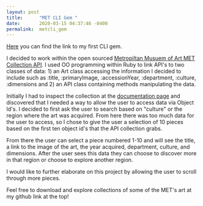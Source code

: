```yaml
---
layout: post
title:      "MET CLI Gem "
date:       2020-03-15 04:37:46 -0400
permalink:  metcli_gem
---
```



[Here](https://github.com/jenleebeaver/flatiron-CLIproject) you can find the link to my first CLI gem. 


I decided to work within the open sourced [Metropiltan Musuem of Art MET Collection API](https://www.programmableweb.com/api/metropolitan-museum-art-met-collection-rest-api-v10/).  I used OO programming within Ruby to link API's to two classes of data: 1) an Art class accessing the information I decided to include such as  :title, :primaryImage, :accessionYear, :department, :culture, :dimensions and 2) an API class containing methods manipulating the data. 

Initially I had to inspect the collection at the [documentation page](https://metmuseum.github.io) and discovered that I needed a way to allow the user to access data via Object Id's.  I decided to first ask the user to search based on "culture" or the region where the art was acquired.  From here there was too much data for the user to access, so I chose to give the user a selection of 10 pieces based on the first ten object id's that the API collection grabs. 

From there the user can select a piece numbered 1-10 and will see the title, a link to the image of the art, the year acquired, department, culture, and dimensions.  After the user sees this data they can choose to discover more in that region or choose to explore another region.

I would like to further elaborate on this project by allowing the user to scroll through more pieces. 

Feel free to download and explore collections of some of the MET's art at my github link at the top!  
